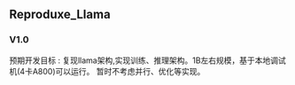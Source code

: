 ## Reproduxe_Llama

### V1.0 
预期开发目标 : 
    复现llama架构,实现训练、推理架构。1B左右规模，基于本地调试机(4卡A800)可以运行。
    暂时不考虑并行、优化等实现。